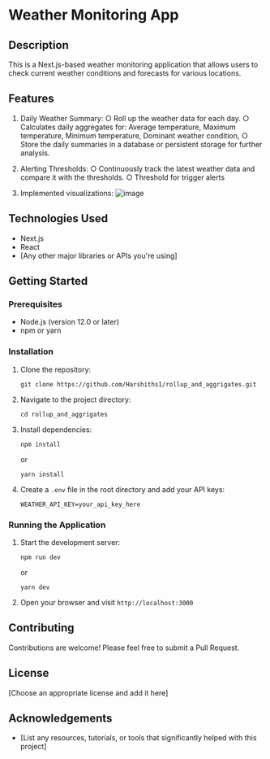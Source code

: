 # Weather Monitoring App

## Description
This is a Next.js-based weather monitoring application that allows users to check current weather conditions and forecasts for various locations.

## Features
1. Daily Weather Summary:
   ○ Roll up the weather data for each day.
   ○ Calculates daily aggregates for:
       Average temperature,
       Maximum temperature,
       Minimum temperature,
       Dominant weather condition,
   ○ Store the daily summaries in a database or persistent storage for further analysis.
2. Alerting Thresholds:
   ○ Continuously track the latest weather data and compare it with the thresholds.
   ○ Threshold for trigger alerts

3. Implemented visualizations:
   ![image](https://github.com/user-attachments/assets/ea484fce-2a47-4952-b947-283f94281ad3)


## Technologies Used
- Next.js
- React
- [Any other major libraries or APIs you're using]

## Getting Started

### Prerequisites
- Node.js (version 12.0 or later)
- npm or yarn

### Installation
1. Clone the repository:
   ```
   git clone https://github.com/Harshiths1/rollup_and_aggrigates.git
   ```
2. Navigate to the project directory:
   ```
   cd rollup_and_aggrigates
   ```
3. Install dependencies:
   ```
   npm install
   ```
   or
   ```
   yarn install
   ```
4. Create a `.env` file in the root directory and add your API keys:
   ```
   WEATHER_API_KEY=your_api_key_here
   ```

### Running the Application
1. Start the development server:
   ```
   npm run dev
   ```
   or
   ```
   yarn dev
   ```
2. Open your browser and visit `http://localhost:3000`

## Contributing
Contributions are welcome! Please feel free to submit a Pull Request.

## License
[Choose an appropriate license and add it here]

## Acknowledgements
- [List any resources, tutorials, or tools that significantly helped with this project]
